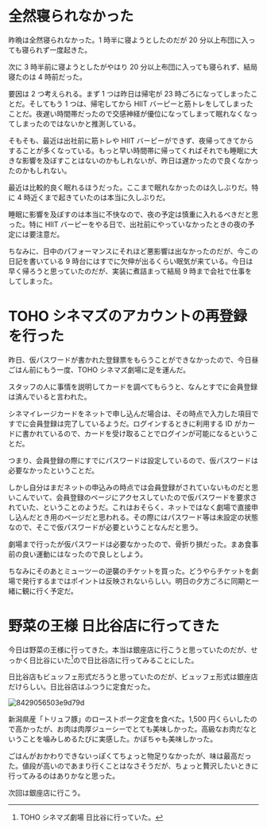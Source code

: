 # 全然寝られなかった
昨晩は全然寝られなかった。1 時半に寝ようとしたのだが 20 分以上布団に入っても寝られず一度起きた。

次に 3 時半前に寝ようとしたがやはり 20 分以上布団に入っても寝られず、結局寝たのは 4 時前だった。

要因は 2 つ考えられる。まず 1 つは昨日は帰宅が 23 時ごろになってしまったことだ。そしてもう 1 つは、帰宅してから HIIT バーピーと筋トレをしてしまったことだ。夜遅い時間帯だったので交感神経が優位になってしまって眠れなくなってしまったのではないかと推測している。

そもそも、最近は出社前に筋トレや HIIT バーピーができず、夜帰ってきてからすることが多くなっている。もっと早い時間帯に帰ってくればそれでも睡眠に大きな影響を及ぼすことはないのかもしれないが、昨日は遅かったので良くなかったのかもしれない。

最近は比較的良く眠れるほうだった。ここまで眠れなかったのは久しぶりだ。特に 4 時近くまで起きていたのは本当に久しぶりだ。

睡眠に影響を及ぼすのは本当に不快なので、夜の予定は慎重に入れるべきだと思った。特に HIIT バーピーをやる日で、出社前にやっていなかったときの夜の予定には要注意だ。

ちなみに、日中のパフォーマンスにそれほど悪影響は出なかったのだが、今この日記を書いている 9 時台にはすでに欠伸が出るくらい眠気が来ている。今日は早く帰ろうと思っていたのだが、実装に煮詰まって結局 9 時まで会社で仕事をしてしまった。

# TOHO シネマズのアカウントの再登録を行った
昨日、仮パスワードが書かれた登録票をもらうことができなかったので、今日昼ごはん前にもう一度、TOHO シネマズ劇場に足を運んだ。

スタッフの人に事情を説明してカードを調べてもらうと、なんとすでに会員登録は済んでいると言われた。

シネマイレージカードをネットで申し込んだ場合は、その時点で入力した項目ですでに会員登録は完了しているようだ。ログインするときに利用する ID がカードに書かれているので、カードを受け取ることでログインが可能になるということだ。

つまり、会員登録の際にすでにパスワードは設定しているので、仮パスワードは必要なかったということだ。

しかし自分はまだネットの申込みの時点では会員登録がされていないものだと思いこんでいて、会員登録のページにアクセスしていたので仮パスワードを要求されていた、ということのようだ。これはおそらく、ネットではなく劇場で直接申し込んだとき用のページだと思われる。その際にはパスワード等は未設定の状態なので、そこで仮パスワードが必要ということなんだと思う。

劇場まで行ったが仮パスワードは必要なかったので、骨折り損だった。まあ食事前の良い運動にはなったので良しとしよう。

ちなみにそのあとミューツーの逆襲のチケットを買った。どうやらチケットを劇場で発行するまではポイントは反映されないらしい。明日の夕方ごろに同期と一緒に観に行く予定だ。

# 野菜の王様 日比谷店に行ってきた
今日は野菜の王様に行ってきた。本当は銀座店に行こうと思っていたのだが、せっかく日比谷にいた[^tohotheater]ので日比谷店に行ってみることにした。

[^tohotheater]: TOHO シネマズ劇場 日比谷に行っていた。

日比谷店もビュッフェ形式だろうと思っていたのだが、ビュッフェ形式は銀座店だけらしい。日比谷店はふつうに定食だった。

![8429056503e9d79d](https://noraworld.github.io/box-bulbasaur/2019/08/8429056503e9d79d.jpg)

新潟県産「トリュフ豚」のローストポーク定食を食べた。1,500 円くらいしたので高かったが、お肉は肉厚ジューシーでとても美味しかった。高級なお肉だなということを噛みしめるたびに実感した。かぼちゃも美味しかった。

ごはんがおかわりできないっぽくてちょっと物足りなかったが、味は最高だった。値段が高いのであまり行くことはなさそうだが、ちょっと贅沢したいときに行ってみるのはありかなと思った。

次回は銀座店に行こう。
